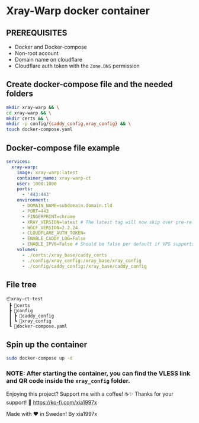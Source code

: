 # Xray-Warp docker container

## PREREQUISITES
* Docker and Docker-compose
* Non-root account
* Domain name on cloudflare
* Cloudflare auth token with the `Zone.DNS` permission

## Create docker-compose file and the needed folders
```bash
mkdir xray-warp && \
cd xray-warp && \
mkdir certs && \
mkdir -p config/{caddy_config,xray_config} && \
touch docker-compose.yaml
```

## Docker-compose file example
```yaml
services:
  xray-warp:
    image: xray-warp:latest
    container_name: xray-warp-ct
    user: 1000:1000
    ports:
      - '443:443'
    environment:
      - DOMAIN_NAME=subdomain.domain.tld
      - PORT=443
      - FINGERPRINT=chrome
      - XRAY_VERSION=latest # The latest tag will now skip over pre-releases
      - WGCF_VERSION=2.2.24
      - CLOUDFLARE_AUTH_TOKEN=
      - ENABLE_CADDY_LOG=False
      - ENABLE_IPV6=False # Should be false per default if VPS supports ipv6 you can enable this!
    volumes:
      - ./certs:/xray_base/caddy_certs
      - ./config/xray_config:/xray_base/xray_config
      - ./config/caddy_config:/xray_base/caddy_config
```

## File tree
```
📦xray-ct-test  
 ┣ 📂certs  
 ┣ 📂config  
 ┃ ┣ 📂caddy_config  
 ┃ ┗ 📂xray_config  
 ┗ 📜docker-compose.yaml
```

## Spin up the container
```bash
sudo docker-compose up -d
```
### **NOTE:** After starting the container, you can find the VLESS link and QR code inside the `xray_config` folder.

Enjoying this project? Support me with a coffee! ☕️✨ 
Thanks for your support! 🙌 https://ko-fi.com/xia1997x⁠

Made with ❤️ in Sweden! By xia1997x